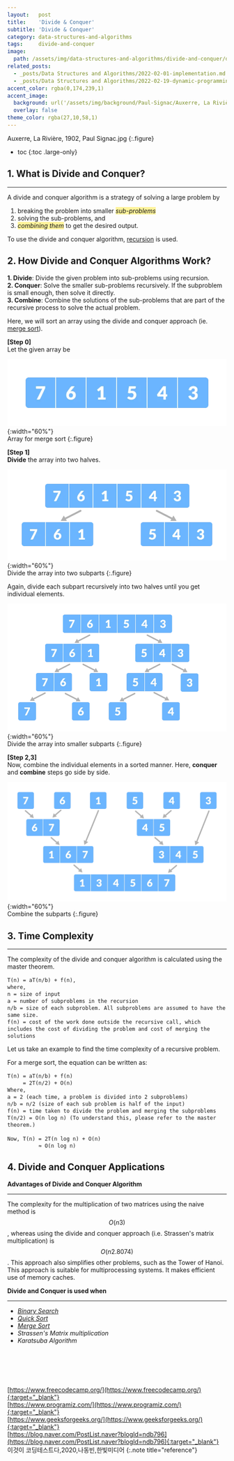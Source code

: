 ```yaml
---
layout:   post
title:    'Divide & Conquer'
subtitle: 'Divide & Conquer'
category: data-structures-and-algorithms
tags:     divide-and-conquer
image: 
  path: /assets/img/data-structures-and-algorithms/divide-and-conquer/divide-and-conquer_main.png
related_posts: 
  - _posts/Data Structures and Algorithms/2022-02-01-implementation.md
  - _posts/Data Structures and Algorithms/2022-02-19-dynamic-programming.md
accent_color: rgba(0,174,239,1)
accent_image: 
  background: url('/assets/img/background/Paul-Signac/Auxerre, La Rivière, 1902, Paul Signac.jpg') center/cover 
  overlay: false
theme_color: rgba(27,10,58,1)
---
```

Auxerre, La Rivière, 1902, Paul Signac.jpg
{:.figure}

* toc
{:toc .large-only}

## 1. What is Divide and Conquer?
---
A divide and conquer algorithm is a strategy of solving a large problem by

1. breaking the problem into smaller *<span style='font-size:1em; background-color: #FFF39B'>sub-problems</span>*
2. solving the sub-problems, and
3. *<span style='font-size:1em; background-color: #FFF39B'>combining them</span>* to get the desired output.

To use the divide and conquer algorithm, [recursion](/data-structures-and-algorithms/recursive-function.html) is used. 

## 2. How Divide and Conquer Algorithms Work?

**1. Divide**: Divide the given problem into sub-problems using recursion. <br/>
**2. Conquer**: Solve the smaller sub-problems recursively. If the subproblem is small enough, then solve it directly.<br/>
**3. Combine**: Combine the solutions of the sub-problems that are part of the recursive process to solve the actual problem. <br/>

Here, we will sort an array using the divide and conquer approach (ie. [merge sort](/data-structures-and-algorithms/sort.html#7-merge-sort)).

**[Step 0]** <br/>
Let the given array be 

![Array for merge sort](/assets/img/data-structures-and-algorithms/divide-and-conquer/divide-and-conquer_0.png){:width="60%"} <br/> 
Array for merge sort
{:.figure}  

**[Step 1]** <br/>
**Divide** the array into two halves.

![Divide the array into two subparts](/assets/img/data-structures-and-algorithms/divide-and-conquer/divide-and-conquer_1.png){:width="60%"} <br/> 
Divide the array into two subparts
{:.figure}  

Again, divide each subpart recursively into two halves until you get individual elements.

![Divide the array into smaller subparts](/assets/img/data-structures-and-algorithms/divide-and-conquer/divide-and-conquer_2.png){:width="60%"} <br/> 
Divide the array into smaller subparts
{:.figure}  

**[Step 2,3]** <br/>
Now, combine the individual elements in a sorted manner. Here, **conquer** and **combine** steps go side by side.

![Combine the subparts](/assets/img/data-structures-and-algorithms/divide-and-conquer/divide-and-conquer_3.png){:width="60%"} <br/> 
Combine the subparts
{:.figure}  

## 3. Time Complexity
---
The complexity of the divide and conquer algorithm is calculated using the master theorem.
~~~
T(n) = aT(n/b) + f(n),
where,
n = size of input
a = number of subproblems in the recursion
n/b = size of each subproblem. All subproblems are assumed to have the same size.
f(n) = cost of the work done outside the recursive call, which includes the cost of dividing the problem and cost of merging the solutions
~~~
Let us take an example to find the time complexity of a recursive problem.

For a merge sort, the equation can be written as:
~~~
T(n) = aT(n/b) + f(n)
     = 2T(n/2) + O(n)
Where, 
a = 2 (each time, a problem is divided into 2 subproblems)
n/b = n/2 (size of each sub problem is half of the input)
f(n) = time taken to divide the problem and merging the subproblems
T(n/2) = O(n log n) (To understand this, please refer to the master theorem.)

Now, T(n) = 2T(n log n) + O(n)
          ≈ O(n log n)
~~~

## 4. Divide and Conquer Applications
**Advantages of Divide and Conquer Algorithm**

---
The complexity for the multiplication of two matrices using the naive method is $$O(n3)$$, whereas using the divide and conquer approach (i.e. Strassen's matrix multiplication) is $$O(n2.8074)$$. This approach also simplifies other problems, such as the Tower of Hanoi.
This approach is suitable for multiprocessing systems.
It makes efficient use of memory caches.

**Divide and Conquer is used when**

---
- *[Binary Search](/data-structures-and-algorithms/binary-search.html)*<br/>
- *[Quick Sort](/data-structures-and-algorithms/sort.html#4-quick-sort)*<br/>
- *[Merge Sort](/data-structures-and-algorithms/sort.html#7-merge-sort)*<br/>
- *Strassen's Matrix multiplication* <br/>
- *Karatsuba Algorithm* <br/>


<br/>
<br/>
<br/>
<br/>

[https://www.freecodecamp.org/](https://www.freecodecamp.org/){:target="_blank"}<br>
[https://www.programiz.com/](https://www.programiz.com/){:target="_blank"}<br>
[https://www.geeksforgeeks.org/](https://www.geeksforgeeks.org/){:target="_blank"}<br>
[https://blog.naver.com/PostList.naver?blogId=ndb796](https://blog.naver.com/PostList.naver?blogId=ndb796){:target="_blank"}<br>
이것이 코딩테스트다,2020,나동빈,한빛미디어
{:.note title="reference"}